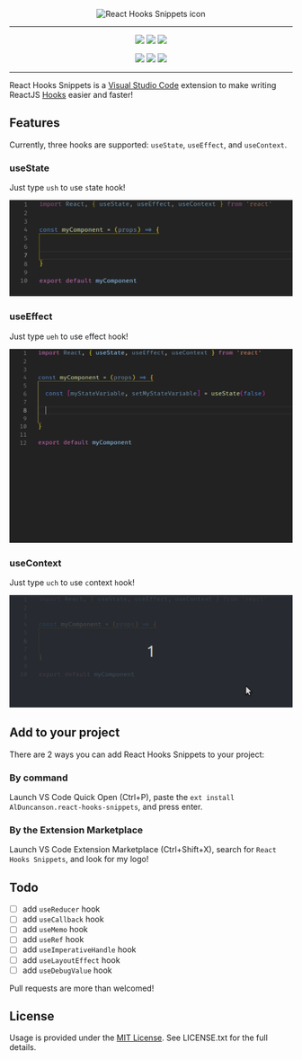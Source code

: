 <p align='center'>
	<img src='https://github.com/alDuncanson/react-hooks-snippets/blob/master/assets/icon.png' title='React Hooks Snippets icon' alt='React Hooks Snippets icon' width='250'/>
</p>

----

<p align='center'>
	<a href='https://marketplace.visualstudio.com/items?itemName=AlDuncanson.react-hooks-snippets'><img src='https://vsmarketplacebadge.apphb.com/version/AlDuncanson.react-hooks-snippets.svg'/></a>
	<a href='https://marketplace.visualstudio.com/items?itemName=AlDuncanson.react-hooks-snippets'><img src='https://vsmarketplacebadge.apphb.com/installs/AlDuncanson.react-hooks-snippets.svg'/></a>
	<a href='https://marketplace.visualstudio.com/items?itemName=AlDuncanson.react-hooks-snippets'><img src='https://vsmarketplacebadge.apphb.com/rating/AlDuncanson.react-hooks-snippets.svg'/></a>
</p>

<p align='center'>
	<a href='https://GitHub.com/alDuncanson/react-hooks-snippets/stargazers/'><img src='https://img.shields.io/github/stars/alDuncanson/react-hooks-snippets.svg?style=social&label=Star&maxAge=2592000'/></a>
	<a href='https://github.com/alDuncanson/react-hooks-snippets/network/'><img src='https://img.shields.io/github/forks/alDuncanson/react-hooks-snippets.svg?style=social&label=Fork&maxAge=2592000'/></a>
	<a href='https://github.com/alDuncanson/react-hooks-snippets/blob/master/LICENSE.txt'><img src='https://img.shields.io/github/license/alDuncanson/react-hooks-snippets.svg'/></a>
</p>

----

React Hooks Snippets is a [Visual Studio Code](https://code.visualstudio.com/) extension to make writing ReactJS [Hooks](https://reactjs.org/docs/hooks-intro.html) easier and faster!

## Features
Currently, three hooks are supported: `useState`, `useEffect`, and `useContext`.

### useState
Just type `ush` to `u`se `s`tate `h`ook!

![](assets/useStateHook.gif)

### useEffect
Just type `ueh` to `u`se `e`ffect `h`ook!

![](assets/useEffectHook.gif)

### useContext
Just type `uch` to `u`se `c`ontext `h`ook!

![](assets/useContextHook.gif)

## Add to your project

There are 2 ways you can add React Hooks Snippets to your project:

### By command
Launch VS Code Quick Open (Ctrl+P), paste the `ext install AlDuncanson.react-hooks-snippets`, and press enter.

### By the Extension Marketplace
Launch VS Code Extension Marketplace (Ctrl+Shift+X), search for `React Hooks Snippets`, and look for my logo!

## Todo
- [ ] add `useReducer` hook
- [ ] add `useCallback` hook
- [ ] add `useMemo` hook
- [ ] add `useRef` hook
- [ ] add `useImperativeHandle` hook
- [ ] add `useLayoutEffect` hook
- [ ] add `useDebugValue` hook

Pull requests are more than welcomed!

## License
Usage is provided under the [MIT License](http://http//opensource.org/licenses/mit-license.php). See LICENSE.txt for the full details.